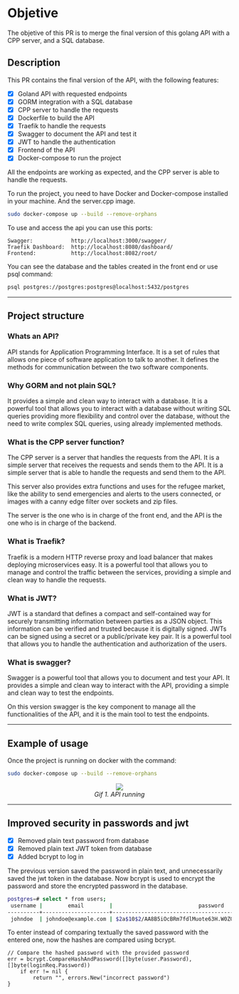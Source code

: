 # Objetive

The objetive of this PR is to merge the final version of this golang API with a CPP server, and a SQL database.

## Description

This PR contains the final version of the API, with the following features:

- [x] Goland API with requested endpoints
- [x] GORM integration with a SQL database
- [x] CPP server to handle the requests
- [x] Dockerfile to build the API
- [x] Traefik to handle the requests
- [x] Swagger to document the API and test it
- [x] JWT to handle the authentication
- [x] Frontend of the API
- [x] Docker-compose to run the project

All the endpoints are working as expected, and the CPP server is able to handle the requests.

To run the project, you need to have Docker and Docker-compose installed in your machine. And the server.cpp image.

```bash
sudo docker-compose up --build --remove-orphans
```

To use and access the api you can use this ports:

```
Swagger:            http://localhost:3000/swagger/
Traefik Dashboard:  http://localhost:8080/dashboard/
Frontend:           http://localhost:8082/root/
```

You can see the database and the tables created in the front end or use psql command:

```bash
psql postgres://postgres:postgres@localhost:5432/postgres
```

---

## Project structure

### Whats an API?

API stands for Application Programming Interface. It is a set of rules that allows one piece of software application to talk to another. It defines the methods for communication between the two software components.

### Why GORM and not plain SQL?

It provides a simple and clean way to interact with a database. It is a powerful tool that allows you to interact with a database without writing SQL queries providing more flexibility and control over the database, without the need to write complex SQL queries, using already implemented methods.

### What is the CPP server function?

The CPP server is a server that handles the requests from the API. It is a simple server that receives the requests and sends them to the API. It is a simple server that is able to handle the requests and send them to the API.

This server also provides extra functions and uses for the refugee market, like the ability to send emergencies and alerts to the users connected, or images with a canny edge filter over sockets and zip files.

The server is the one who is in charge of the front end, and the API is the one who is in charge of the backend.

### What is Traefik?

Traefik is a modern HTTP reverse proxy and load balancer that makes deploying microservices easy. It is a powerful tool that allows you to manage and control the traffic between the services, providing a simple and clean way to handle the requests.

### What is JWT?

JWT is a standard that defines a compact and self-contained way for securely transmitting information between parties as a JSON object. This information can be verified and trusted because it is digitally signed. JWTs can be signed using a secret or a public/private key pair. It is a powerful tool that allows you to handle the authentication and authorization of the users.

### What is swagger?

Swagger is a powerful tool that allows you to document and test your API. It provides a simple and clean way to interact with the API, providing a simple and clean way to test the endpoints.

On this version swagger is the key component to manage all the functionalities of the API, and it is the main tool to test the endpoints.

-------------------------------------------------------

## Example of usage

Once the project is running on docker with the command:

```bash
sudo docker-compose up --build --remove-orphans
```

<p align="center">
  <img src="https://github.com/user-attachments/assets/e0afecdb-c851-487c-8188-c4964fb2dc44"><br>
  <em>Gif 1. API running</em>
</p>

---

## Improved security in passwords and jwt
- [x] Removed plain text password from database
- [x] Removed plain text JWT token from database
- [x] Added bcrypt to log in

The previous version saved the password in plain text, and unnecessarily saved the jwt token in the database. Now bcrypt is used to encrypt the password and store the encrypted password in the database.

```bash
postgres=# select * from users;
 username |        email        |                           password                           | role 
----------+---------------------+--------------------------------------------------------------+------
 johndoe  | johndoe@example.com | $2a$10$2/AA8B5iOcBRm7fdlMuote63H.W0ZG2i4KJB33xDjI6QuX7CWtrt2 | user
```
To enter instead of comparing textually the saved password with the entered one, now the hashes are compared using bcrypt.

```golang
// Compare the hashed password with the provided password
err = bcrypt.CompareHashAndPassword([]byte(user.Password), []byte(loginReq.Password))
    if err != nil {
        return "", errors.New("incorrect password")
}
```

